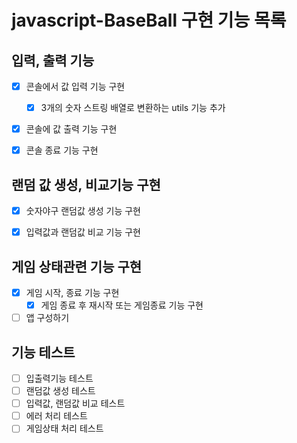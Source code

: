 # javascript-BaseBall 구현 기능 목록
## 입력, 출력 기능
- [x] 콘솔에서 값 입력 기능 구현
  - [x] 3개의 숫자 스트링 배열로 변환하는 utils 기능 추가
- [x] 콘솔에 값 출력 기능 구현
- [x] 콘솔 종료 기능 구현


## 랜덤 값 생성, 비교기능 구현
- [x] 숫자야구 랜덤값 생성 기능 구현
- [x] 입력값과 랜덤값 비교 기능 구현


## 게임 상태관련 기능 구현
- [x] 게임 시작, 종료 기능 구현
  - [x] 게임 종료 후 재시작 또는 게임종료 기능 구현
- [ ] 앱 구성하기
## 기능 테스트
- [ ] 입출력기능 테스트
- [ ] 랜덤값 생성 테스트
- [ ] 입력값, 랜덤값 비교 테스트
- [ ] 에러 처리 테스트
- [ ] 게임상태 처리 테스트
